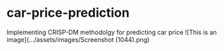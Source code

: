 # car-price-prediction
Implementing CRISP-DM methodolgy for predicting car price
![This is an image](.../assets/images/Screenshot (1044).png)
